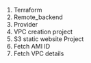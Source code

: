1. Terraform
2. Remote_backend
3. Provider
4. VPC creation project
5. S3 static website Project
6. Fetch AMI ID
7. Fetch VPC details
